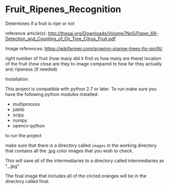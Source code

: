 # Fruit_Ripenes_Recognition
Determines if a fruit is ripe or not

reference article(s):
http://thesai.org/Downloads/Volume7No5/Paper_69-Detection_and_Counting_of_On_Tree_Citrus_Fruit.pdf


Image references:
https://wikifarmer.com/growing-orange-trees-for-profit/


right number of fruit (how many did it find vs how many are there)
location of the fruit (how close are they to image compared to how far they actually are)
ripeness (if needed)


Installation

This project is compatible with python 2.7 or later.
To run make sure you have the following python modules installed:

- multiprocess
- joblib
- scipy
- numpy
- opencv-python



to run the project

make sure that there is a directory called `images` in the working directory that contains all the .jpg
color images that you wish to check.


This will save all of the intermediaries to a directory called intermediaries  as
"<filename>\_<stepname>.jpg"


The final image that includes all of the circled oranges will be in the directory called final.
